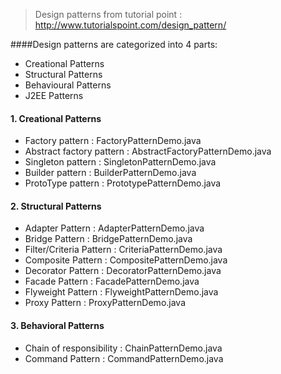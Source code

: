 >Design patterns from tutorial point : http://www.tutorialspoint.com/design_pattern/

####Design patterns are categorized into 4 parts:

   - Creational Patterns
   - Structural Patterns
   - Behavioural Patterns
   - J2EE Patterns
   
#### 1. Creational Patterns

   - Factory pattern          : FactoryPatternDemo.java
   - Abstract factory pattern : AbstractFactoryPatternDemo.java
   - Singleton pattern        : SingletonPatternDemo.java
   - Builder pattern          : BuilderPatternDemo.java
   - ProtoType pattern        : PrototypePatternDemo.java
   
#### 2. Structural Patterns
   
   - Adapter Pattern         : AdapterPatternDemo.java
   - Bridge Pattern          : BridgePatternDemo.java
   - Filter/Criteria Pattern : CriteriaPatternDemo.java
   - Composite Pattern       : CompositePatternDemo.java
   - Decorator Pattern       : DecoratorPatternDemo.java
   - Facade Pattern          : FacadePatternDemo.java
   - Flyweight Pattern       : FlyweightPatternDemo.java
   - Proxy Pattern        : ProxyPatternDemo.java
   
#### 3. Behavioral Patterns

   - Chain of responsibility : ChainPatternDemo.java
   - Command Pattern         : CommandPatternDemo.java